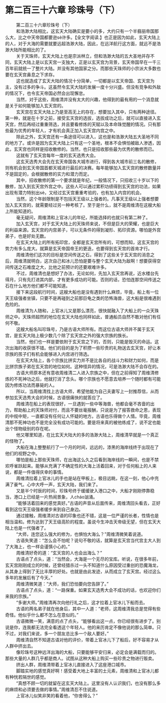 <h1>第二百三十六章 珍珠号（下）</h1>
<div id="content">&nbsp&nbsp&nbsp&nbsp&nbsp&nbsp&nbsp&nbsp
 第二百三十六章珍珠号（下）
 <br/>&nbsp&nbsp&nbsp&nbsp&nbsp&nbsp&nbsp&nbsp
 和浩渺大陆相比，这玄天大陆确实是要小的多，大约只有一个半翡丽帝国那么大，比之中天帝国都要逊sè许多。【全文字阅读.】也正是因为如此，玄天大陆上的人，对于大海的需要就要远超浩渺大陆，因此，在远洋航行这方面，就远不是浩渺大陆所能相比的了。
 <br/>&nbsp&nbsp&nbsp&nbsp&nbsp&nbsp&nbsp&nbsp
 关于天珠师，玄天大陆上也是宗派林立，但和浩渺大陆的五大圣地并存不同，玄天大陆上是以玄天宫一支独大，正是以玄天宫为背景，玄天帝国早在一千三百年前就统一了整片大陆。并没有其他国家之分。而那些天珠师的小宗派大多数也要在玄天宫鼻息之下求存。
 <br/>&nbsp&nbsp&nbsp&nbsp&nbsp&nbsp&nbsp&nbsp
 这也就造成了玄天大陆的情况十分简单，一切都是以玄天帝国、玄天宫为主，没有过多的争斗。这虽然令玄天大陆的发展一度十分兴盛。但没有竞争和外敌的情况下，也令玄天帝国必然会出现懈怠。
 <br/>&nbsp&nbsp&nbsp&nbsp&nbsp&nbsp&nbsp&nbsp
 当然，对于这些，周维清并没有太大的兴趣，他得到的最有用的一个消息就是关于如何能够加入玄天宫的。
 <br/>&nbsp&nbsp&nbsp&nbsp&nbsp&nbsp&nbsp&nbsp
 玄天宫在玄天大陆上乃是至高无上的存在，想要加入其中，只有两种途径。第一种，就是在十岁之前，接受玄天宫的选拔，选拔成功之后，就可以直接进入玄天宫，然后再经过重重筛选，并且要看修炼的天赋以及本命珠觉醒的情况。只有那些最为优秀的年轻人，才有机会真正加入玄天宫内宫之中。
 <br/>&nbsp&nbsp&nbsp&nbsp&nbsp&nbsp&nbsp&nbsp
 除此之外，玄天宫还有一条途径可以进入，这也是和浩渺大陆五大圣地不同的地方了。或许是因为玄天大陆上只有这一个圣地，根本不会惧怕被敌人渗透，因此，玄天宫也同样是招收散修的。当然，也只是招收那些最为优秀的散修而已。
 <br/>&nbsp&nbsp&nbsp&nbsp&nbsp&nbsp&nbsp&nbsp
 这就有了玄天宫每年一度的玄天选秀大会。
 <br/>&nbsp&nbsp&nbsp&nbsp&nbsp&nbsp&nbsp&nbsp
 这玄天选秀大会先在玄天帝国各大城市进行，得到各大城市前三名的散修，则有机会到玄天帝国首都天城进行最后的决赛。每年能够加入玄天宫的散修数量并不是固定的，会根据散修的实力和潜力而定。
 <br/>&nbsp&nbsp&nbsp&nbsp&nbsp&nbsp&nbsp&nbsp
 其中，招收散修的第一个要求就是年纪，一般情况下，只招收三十岁以下的散修，加入到玄天宫外宫之中。这些人可以通过累积功绩得到玄天宫的功法，如果出现有潜力特别出sè，又经过玄天宫重重考验的，也有加入内宫的机会。
 <br/>&nbsp&nbsp&nbsp&nbsp&nbsp&nbsp&nbsp&nbsp
 当然，这个年龄限制是不包括天王级以上强者的。凡事天王级以上强者想要加入玄天宫的，就需要经过另一种考核了。至于是什么，就不是周维清在这艘大船上所能知道的。
 <br/>&nbsp&nbsp&nbsp&nbsp&nbsp&nbsp&nbsp&nbsp
 毫无疑问，周维清和上官冰儿的年纪，所能选择的也就只有第二种了。
 <br/>&nbsp&nbsp&nbsp&nbsp&nbsp&nbsp&nbsp&nbsp
 加入玄天宫，对于玄天大陆上的天珠师来说，不但是巨大的荣耀，也是巨大的利益来源。玄天宫的内宫弟子，可以无条件的得到凝形、拓印资源。哪怕是外宫弟子，也是好处无数。
 <br/>&nbsp&nbsp&nbsp&nbsp&nbsp&nbsp&nbsp&nbsp
 在玄天大陆上的所有拓印宫，全都是玄天宫所有的，可想而知，这玄天宫的势力有多么庞大。就算是玄天帝国帝王的更迭，也要得到玄天宫的首肯才行。
 <br/>&nbsp&nbsp&nbsp&nbsp&nbsp&nbsp&nbsp&nbsp
 周维清他们这次的目标是空间传送之石，得到了这些关于玄天宫的消息之后，周维清就明白，这次自己和冰儿恐怕是要与整个玄天大陆为敌啊！想要获得空间传送之石难度之大，比他之前预计的还要艰难许多。
 <br/>&nbsp&nbsp&nbsp&nbsp&nbsp&nbsp&nbsp&nbsp
 不过，周维清也是想好了办法，无论如何，先加入玄天宫再说，近水楼台先得月，只有先打进其内部，才有更多成功的可能。否则的话，恐怕连那空间传送之石在什么地方他们都不可能知道。
 <br/>&nbsp&nbsp&nbsp&nbsp&nbsp&nbsp&nbsp&nbsp
 接下来这段航行时间，这艘大船也是没有遇到什么麻烦，毕竟，船上有一位天王级强者坐镇，只要不是再碰到之前那巨龟之类的恐怖海兽，这大船是很难遇到危险的。
 <br/>&nbsp&nbsp&nbsp&nbsp&nbsp&nbsp&nbsp&nbsp
 周维清为人随和，上官冰儿又是那么漂亮，很快就融入了大船上的一众天珠师之中。天珠师超然的地位在玄天大陆也同样如此，普通船员自然不敢对他们有任何不敬。
 <br/>&nbsp&nbsp&nbsp&nbsp&nbsp&nbsp&nbsp&nbsp
 这艘大船名叫珍珠号，乃是古语大师所有。而这位古语大师并不属于玄天宫，是玄天大陆上极少数几个除了玄天宫之外的强大宗族的族长。
 <br/>&nbsp&nbsp&nbsp&nbsp&nbsp&nbsp&nbsp&nbsp
 当然，他们也一样是要依附于玄天宫之下的，否则，只能是毁灭的命运。这次出海的收获很不错。他们的目的是为了积攒一些珍贵的礼物送去玄天宫，好让本宗族的孩子们有机会能够进入内宫进行筛选。
 <br/>&nbsp&nbsp&nbsp&nbsp&nbsp&nbsp&nbsp&nbsp
 在玄天大陆上，各个宗族比拼实力并不是比各自的战斗力和财力如何，而是比拼宗族子弟在玄天宫的地位如何。这种怪异的情况，可是浩渺大陆不会存在的。
 <br/>&nbsp&nbsp&nbsp&nbsp&nbsp&nbsp&nbsp&nbsp
 古语大师原本还有意收周维清二人进入宗族之中，但在之前得知了周维清修炼的不死神功之后，他就打消了念头。哪个宗族也不愿意去培养一个随时都有可能因为修炼功法而暴毙的人。
 <br/>&nbsp&nbsp&nbsp&nbsp&nbsp&nbsp&nbsp&nbsp
 所以，当周维清找上古语大师，希望他能为自己夫妻写上一封推荐信，从而参加玄天选秀大会的时候，古语很痛快的就答应了。
 <br/>&nbsp&nbsp&nbsp&nbsp&nbsp&nbsp&nbsp&nbsp
 周维清在船上的表现很好，一旦遇到一些中等海兽，他都会毫不吝啬的出力，帮助船上的天珠师对付，而且不要丝毫报酬，只说是为了报答救命之恩，表现的中规中矩，一直都没有任何让人怀疑的地方。古语也乐得做个人情。毕竟，周维清那不死神功也不是完全没有成功可能的。要是将来真的被他练成了，说不定也能出个怪物级别的存在呢。
 <br/>&nbsp&nbsp&nbsp&nbsp&nbsp&nbsp&nbsp&nbsp
 他又哪里知道，在比玄天大陆大的多的浩渺大陆上，周维清早就是一个真正的怪物了。
 <br/>&nbsp&nbsp&nbsp&nbsp&nbsp&nbsp&nbsp&nbsp
 大船在海上整整航行了一个月的时间，远远的，漆黑的海岸线终于出现在了他们的视野之中。
 <br/>&nbsp&nbsp&nbsp&nbsp&nbsp&nbsp&nbsp&nbsp
 哪怕是船上那些天珠师，在出海这么久之后看到海岸线的一瞬间，也是不禁欢呼雀跃起来。能够从充满了不确定性的大海上活着回来，对于任何船上的人来说，都是一件值得庆幸的事情。
 <br/>&nbsp&nbsp&nbsp&nbsp&nbsp&nbsp&nbsp&nbsp
 周维清拉着上官冰儿的手也是站在甲板上，极目远眺，在这一刻，他心中充满了豪气。心中大呼一声，玄天大陆，我们来了。
 <br/>&nbsp&nbsp&nbsp&nbsp&nbsp&nbsp&nbsp&nbsp
 又是半个时辰的时间，珍珠号终于缓缓驶入港口之中，大船才刚刚停靠稳当，港口上已经是一片热闹景象，人cháo汹涌。
 <br/>&nbsp&nbsp&nbsp&nbsp&nbsp&nbsp&nbsp&nbsp
 “能够活着回来的感觉真好。”古语的声音从后面传来，周维清回头看去，正好看到这位天王级强者缓步来到自己身边。
 <br/>&nbsp&nbsp&nbsp&nbsp&nbsp&nbsp&nbsp&nbsp
 通过接触，周维清对古语的印象也还不错，这是一位严谨的长者，性情也是相当温和。修为达到了天王级高阶的程度。虽说今生冲击天帝级无望，但在玄天大陆上也是一代强者了。
 <br/>&nbsp&nbsp&nbsp&nbsp&nbsp&nbsp&nbsp&nbsp
 “大师，连您这么强大的修为，也惧怕大海么？”周维清微笑着说道。
 <br/>&nbsp&nbsp&nbsp&nbsp&nbsp&nbsp&nbsp&nbsp
 古语失笑道：“怎么会不怕呢？说句不敬的话，就算是玄天宫当代宫主大人到了大海上，也一样会谨慎小心的。”
 <br/>&nbsp&nbsp&nbsp&nbsp&nbsp&nbsp&nbsp&nbsp
 周维清好奇的道：“玄天宫的人也会出海么？”
 <br/>&nbsp&nbsp&nbsp&nbsp&nbsp&nbsp&nbsp&nbsp
 古语点了点头，道：“当然会，大海是一个无尽的宝库。听说，在很多年前，玄天宫刚刚成立的时候，还曾经猎杀过一头不知道什么原因受过重创的恐魔海龙，从其身上得到了无比丰厚的好处。也就是由此发迹，从而成立了玄天宫。经过这么多年的发展后有了今天。”
 <br/>&nbsp&nbsp&nbsp&nbsp&nbsp&nbsp&nbsp&nbsp
 周维清微笑道：“大师，我们恐怕要向您告辞了。”
 <br/>&nbsp&nbsp&nbsp&nbsp&nbsp&nbsp&nbsp&nbsp
 古语点了点头，道：“一路保重。如果玄天选秀大会不成功的话，也欢迎你们来我的宗族。”
 <br/>&nbsp&nbsp&nbsp&nbsp&nbsp&nbsp&nbsp&nbsp
 “多谢大师。”周维清再次向他行礼之后，这才拉着上官冰儿下船而去。
 <br/>&nbsp&nbsp&nbsp&nbsp&nbsp&nbsp&nbsp&nbsp
 古语的两名弟子就在他身后，其中一人道：“老师，这周维清我总是觉得有些奇怪。他似乎什么都不怎么在意似的。”
 <br/>&nbsp&nbsp&nbsp&nbsp&nbsp&nbsp&nbsp&nbsp
 古语微微一笑，满意的点了点头，“能够看出这一点，你已经很有进步了。别说是你，连我都无法完全看透这个年轻人。他的来历肯定不像他说的那么简单。只不过，对我们来说，多一个朋友总比多一个敌人要好。”
 <br/>&nbsp&nbsp&nbsp&nbsp&nbsp&nbsp&nbsp&nbsp
 周维清自然不知道古语对他的评价，带着上官冰儿下了船后，好不容易才从人群中挤出去。
 <br/>&nbsp&nbsp&nbsp&nbsp&nbsp&nbsp&nbsp&nbsp
 像珍珠号这种远洋出海的大船，只要能够平安归来，必定会是满载而归的。那些大量的人群几乎都是商人。试图从这种大船上购买一些珍贵之物进行贩卖。
 <br/>&nbsp&nbsp&nbsp&nbsp&nbsp&nbsp&nbsp&nbsp
 挤出人群，周维清带着上官冰儿直接进入了这座港口城市。
 <br/>&nbsp&nbsp&nbsp&nbsp&nbsp&nbsp&nbsp&nbsp
 脚踏实地的感觉真好啊！感受着大地上丰富的土元素，周维清和上官冰儿都有种恍若隔世的感觉。
 <br/>&nbsp&nbsp&nbsp&nbsp&nbsp&nbsp&nbsp&nbsp
 “真想不顾一切的就留在这玄天大陆上。这里没有人认识我们，也没有那么多的麻烦和必须要去做的事情。”周维清忍不住说道。
 <br/>&nbsp&nbsp&nbsp&nbsp&nbsp&nbsp&nbsp&nbsp
 上官冰儿似笑非笑的看着他，“你舍得么？”
 <br/>&nbsp&nbsp&nbsp&nbsp&nbsp&nbsp&nbsp&nbsp
 <br/>&nbsp&nbsp&nbsp&nbsp&nbsp&nbsp&nbsp&nbsp
</div>
